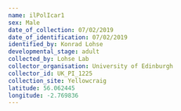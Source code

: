 ```yaml
---
name: ilPolIcar1
sex: Male
date_of_collection: 07/02/2019
date_of_identification: 07/02/2019
identified_by: Konrad Lohse
developmental_stage: adult
collected_by: Lohse Lab
collector_organisation: University of Edinburgh
collector_id: UK_PI_1225
collection_site: Yellowcraig
latitude: 56.062445
longitude: -2.769836
---
```

